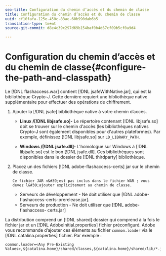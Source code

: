```yaml
---
seo-title: Configuration du chemin d’accès et du chemin de classe
title: Configuration du chemin d’accès et du chemin de classe
uuid: cf10fafa-125e-450c-83ae-60b990dab6b5
translation-type: tm+mt
source-git-commit: d8e4c39c297d69b154baf0b4d67cf09b5cf0a9d4

---
```



# Configuration du chemin d’accès et du chemin de classe{#configure-the-path-and-classpath}

Le [!DNL flashaccess.war] contient [!DNL jsafeWithNative.jar], qui est la bibliothèque Crypto-J. Cette dernière requiert une bibliothèque native supplémentaire pour effectuer des opérations de chiffrement.

1. Ajouter la [!DNL jsafe] bibliothèque native à votre chemin d’accès.

   * **Linux /[!DNL libjsafe.so]-** Le répertoire contenant [!DNL libjsafe.so] doit se trouver sur le chemin d&#39;accès (les bibliothèques natives Crypto-J sont également disponibles pour d&#39;autres plateformes). Par exemple, définissez [!DNL libjsafe.so] sur `LD_LIBRARY_PATH`.

   * **Windows /[!DNL jsafe.dll]-** L&#39;homologue sur Windows à [!DNL libjsafe.so] est le bon [!DNL jsafe.dll].
   Ces bibliothèques sont disponibles dans le dossier de [!DNL thirdparty] bibliothèque.
1. Placez un des fichiers [!DNL adobe-flashaccess-certs] jar sur le chemin de classe.

       Ce fichier JAR n&#39;est pas inclus dans le fichier WAR ; vous devez l&#39;ajouter explicitement au chemin de classe.
   
   * Serveurs de développement - Ne doit utiliser que [!DNL adobe-flashaccess-certs-prerelease.jar].
   * Serveurs de production - Ne doit utiliser que [!DNL adobe-flashaccess- certs.jar]

La distribution comprend un [!DNL shared] dossier qui comprend à la fois le fichier jar et un [!DNL AdobeInitial.properties] fichier préconfiguré. Adobe vous recommande d’ajouter ces éléments au fichier `common.loader` via le [!DNL catalina.properties] fichier. Par exemple :

```
common.loader=<Any Pre-Existing Values>,${catalina.home}/shared/classes,${catalina.home}/shared/lib/*.jar
```


